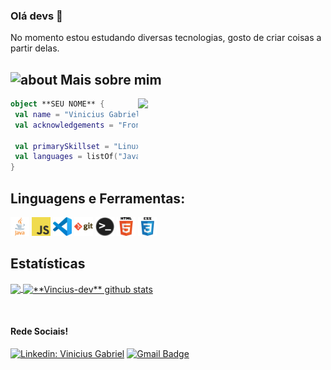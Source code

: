 ### Olá devs 👋

No momento estou estudando diversas tecnologias, gosto de criar coisas a partir delas.

## <img width="45" alt="about" src="https://raw.github.com/elizarov/elizarov/master/about.png"> Mais sobre mim

<img align="right" width="300" src="https://i2.wp.com/allhtaccess.info/wp-content/uploads/2018/03/programming.gif?fit=1281%2C716&ssl=1" />

```kotlin
object **SEU NOME** {
 val name = "Vinicius Gabriel"
 val acknowledgements = "Front-End"
 
 val primarySkillset = "Linux, Redes, Boa comunicação, Comprometimento"
 val languages = listOf("Java","JavaScript", "React", "Node") 
}
```

## **Linguagens e Ferramentas:**  

<code><img height="30" src="https://raw.githubusercontent.com/github/explore/80688e429a7d4ef2fca1e82350fe8e3517d3494d/topics/java/java.png"></code>
<code><img height="30" src="https://raw.githubusercontent.com/github/explore/80688e429a7d4ef2fca1e82350fe8e3517d3494d/topics/javascript/javascript.png"></code>
<code><img height="30" src="https://raw.githubusercontent.com/github/explore/80688e429a7d4ef2fca1e82350fe8e3517d3494d/topics/visual-studio-code/visual-studio-code.png"></code>
<code><img height="30" src="https://raw.githubusercontent.com/github/explore/80688e429a7d4ef2fca1e82350fe8e3517d3494d/topics/git/git.png"></code>
<code><img height="30" src="https://raw.githubusercontent.com/github/explore/80688e429a7d4ef2fca1e82350fe8e3517d3494d/topics/terminal/terminal.png"></code>
<code><img height="30" src="https://raw.githubusercontent.com/github/explore/80688e429a7d4ef2fca1e82350fe8e3517d3494d/topics/html/html.png"></code>
<code><img height="30" src="https://raw.githubusercontent.com/github/explore/80688e429a7d4ef2fca1e82350fe8e3517d3494d/topics/css/css.png"></code>


## **Estatísticas**

<a href="https://github.com/Vincius-dev">
  <img align="center" src="https://github-readme-stats.vercel.app/api/top-langs/?username=Vincius-dev&theme=dracula&hide_langs_below=1" />
</a>

<a href="https://github.com/Gurupreet">
 <img align="center" src="https://github-readme-stats.vercel.app/api?username=Vincius-dev&show_icons=true&theme=dracula&line_height=27" alt="**Vincius-dev** github stats"/>
</a>

[website]: https://codedev.ga/
[linkedin]: https://www.linkedin.com/in/SEULINKEDIN/
<br>

#### Rede Sociais!

[![Linkedin: Vinicius Gabriel](https://img.shields.io/badge/-ViniciusGabriel-blue?style=flat-square&logo=Linkedin&logoColor=white&link=https://www.linkedin.com/in/vinicius-gabriel-8336321b6/)](https://www.linkedin.com/in/vinicius-gabriel-8336321b6/)
[![Gmail Badge](https://img.shields.io/badge/-vinicius.fariascontato@gmail.com-006bed?style=flat-square&logo=Gmail&logoColor=white&link=mailto:vinicius.fariascontato@gmail.com)](mailto:vinicius.fariascontato@gmail.com)
